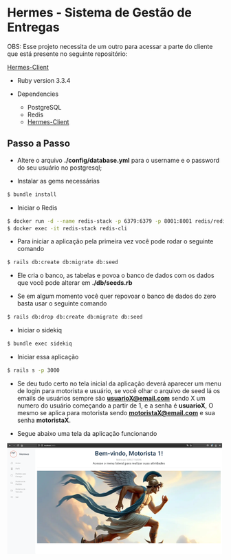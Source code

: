 # Hermes - Sistema de Gestão de Entregas

OBS: Esse projeto necessita de um outro para acessar a parte do cliente que está presente no seguinte repositório:

[Hermes-Client](https://github.com/luzgone/hermes-client)

* Ruby version 3.3.4

* Dependencies
  * PostgreSQL
  * Redis
  * [Hermes-Client](https://github.com/luzgone/hermes-client)

## Passo a Passo

* Altere o arquivo **./config/database.yml** para o username e o password do seu usuário no postgresql;

* Instalar as gems necessárias

```bash
$ bundle install
```

* Iniciar o Redis

```bash
$ docker run -d --name redis-stack -p 6379:6379 -p 8001:8001 redis/redis-stack:latest
$ docker exec -it redis-stack redis-cli
```

* Para iniciar a aplicação pela primeira vez você pode rodar o seguinte comando

```bash
$ rails db:create db:migrate db:seed
```

* Ele cria o banco, as tabelas e povoa o banco de dados com os dados que você pode alterar em **./db/seeds.rb**

* Se em algum momento você quer repovoar o banco de dados do zero basta usar o seguinte comando

```bash
$ rails db:drop db:create db:migrate db:seed
```

* Iniciar o sidekiq

```bash
$ bundle exec sidekiq
```

* Iniciar essa aplicação

```bash
$ rails s -p 3000
```

* Se deu tudo certo no tela inicial da aplicação deverá aparecer um menu de login para motorista e usuário, se você olhar o arquivo de seed lá os emails de usuários sempre são **<usuarioX@email.com>** sendo X um numero do usuário começando a partir de 1, e a senha é **usuarioX**, O mesmo se aplica para motorista sendo **<motoristaX@email.com>** e sua senha **motoristaX**.

* Segue abaixo uma tela da aplicação funcionando

![Imagem da aplicação hermes funcionando](/hermes.png)